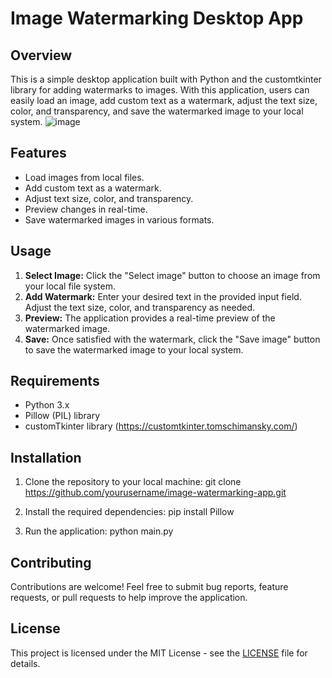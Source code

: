 # Image Watermarking Desktop App

## Overview
This is a simple desktop application built with Python and the customtkinter library for adding watermarks to images. With this application, users can easily load an image, add custom text as a watermark, adjust the text size, color, and transparency, and save the watermarked image to your local system.
![image](https://github.com/CristiMCV91/ImageWatermarkingDesktop/assets/166052941/c0c22fc3-90be-4a9e-b3ef-8843c43007f3)



## Features
- Load images from local files.
- Add custom text as a watermark.
- Adjust text size, color, and transparency.
- Preview changes in real-time.
- Save watermarked images in various formats.

## Usage
1. **Select Image:** Click the "Select image" button to choose an image from your local file system.
2. **Add Watermark:** Enter your desired text in the provided input field. Adjust the text size, color, and transparency as needed.
3. **Preview:** The application provides a real-time preview of the watermarked image.
4. **Save:** Once satisfied with the watermark, click the "Save image" button to save the watermarked image to your local system.

## Requirements
- Python 3.x
- Pillow (PIL) library
- customTkinter library (https://customtkinter.tomschimansky.com/)

## Installation
1. Clone the repository to your local machine:
    git clone https://github.com/yourusername/image-watermarking-app.git

2. Install the required dependencies:
    pip install Pillow

3. Run the application:
    python main.py

   
## Contributing
Contributions are welcome! Feel free to submit bug reports, feature requests, or pull requests to help improve the application.

## License
This project is licensed under the MIT License - see the [LICENSE](LICENSE) file for details.

